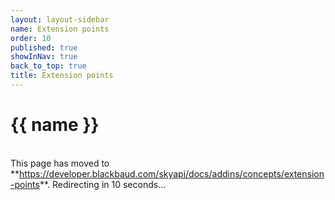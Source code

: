 ```yaml
---
layout: layout-sidebar
name: Extension points
order: 10
published: true
showInNav: true
back_to_top: true
title: Extension points
---
```


# {{ name }}


 <br />
<bb-alert bb-alert-type="warning">This page has moved to **<a href="https://developer.blackbaud.com/skyapi/docs/addins/concepts/extension-points">https://developer.blackbaud.com/skyapi/docs/addins/concepts/extension-points</a>**. Redirecting in 10 seconds...
</bb-alert>
<br /> <br />

<script> var timer = setTimeout(function() { window.location='https://developer.blackbaud.com/skyapi/docs/addins/concepts/extension-points' }, 10000); </script>